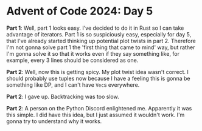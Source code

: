 # Advent of Code 2024: Day 5

**Part 1**: Well, part 1 looks easy. I've decided to do it in Rust so I can take advantage of iterators. Part 1 is so suspiciously easy, especially for day 5, that I've already started thinking up potential plot twists in part 2. Therefore I'm not gonna solve part 1 the 'first thing that came to mind' way, but rather I'm gonna solve it so that it works even if they say something like, for example, every 3 lines should be considered as one.

**Part 2**: Well, now this is getting spicy. My plot twist idea wasn't correct. I should probably use tuples now because I have a feeling this is gonna be something like DP, and I can't have `Vec`s everywhere.

**Part 2**: I gave up. Backtracking was too slow.

**Part 2**: A person on the Python Discord enlightened me. Apparently it was this simple. I did have this idea, but I just assumed it wouldn't work. I'm gonna try to understand why it works.
